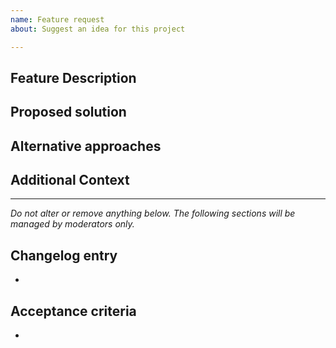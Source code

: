 ```yaml
---
name: Feature request
about: Suggest an idea for this project

---
```


## Feature Description

<!-- Please describe clear and concisely which problem the feature would solve or which publisher needs it would address. -->

## Proposed solution

<!-- Please describe the solution you'd like. -->

## Alternative approaches

<!-- Please describe alternative solutions or features you've considered. -->

## Additional Context

<!-- Please add any additional information or screenshots about the feature request. -->

---------------

_Do not alter or remove anything below. The following sections will be managed by moderators only._

## Changelog entry

* <!-- One sentence summarizing the PR, to be used in the changelog. -->

## Acceptance criteria

* <!-- One or more bullet points for acceptance criteria. -->
